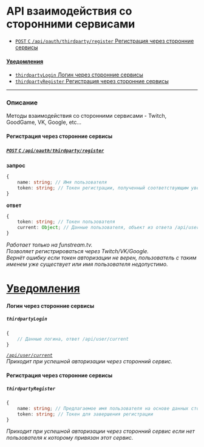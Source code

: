 API взаимодействия со сторонними сервисами
==========================================
- [`POST` `C` `/api/oauth/thirdparty/register` Регистрация через сторонние сервисы](#Регистрация-через-сторонние-сервисы)

#### [Уведомления](#Уведомления-1)
- [`thirdpartyLogin` Логин через сторонние сервисы](#Логин-через-сторонние-сервисы)
- [`thirdpartyRegister` Регистрация через сторонние сервисы](#Регистрация-через-сторонние-сервисы-1)

---

### Описание
Методы взаимодействия со сторонними сервисами - Twitch, GoodGame, VK, Google, etc...


#### Регистрация через сторонние сервисы
##### [`POST` `C` `/api/oauth/thirdparty/register`](http://funstream.tv/api/oauth/thirdparty/register)
**запрос**
```ts
{
    name: string; // Имя пользователя
    token: string; // Токен регистрации, полученный соответствующим уведомлением после авторизации пользователя на стороннем сервисе
}
```
**ответ**
```ts
{
    token: string; // Токен пользователя
    current: Object; // Данные пользователя, объект из ответа /api/user/current
}
```
*Работает только на funstream.tv.*  
*Позволяет регистрироваться через Twitch/VK/Google.*  
*Вернёт ошибку если токен авторизации не верен, пользователь с таким именем уже существует или имя пользователя недопустимо.*


# [Уведомления](notification.md)

#### Логин через сторонние сервисы
##### `thirdpartyLogin`
```ts
{
    // Данные логина, ответ /api/user/current
}
```
*[`/api/user/current`](common.md#Данные-текущего-пользователя)*  
*Приходит при успешной авторизации через сторонний сервис.*


#### Регистрация через сторонние сервисы
##### `thirdpartyRegister`
```ts
{
    name: string; // Предлагаемое имя пользователя на основе данных стороннего сервиса
    token: string; // Токен для завершения регистрации
}
```
*Приходит при успешной авторизации через сторонний сервис если нет пользователя к которому привязан этот сервис.*

